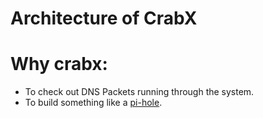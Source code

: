 # Architecture of CrabX

# Why crabx: 
- To check out DNS Packets running through the system.
- To build something like a [pi-hole](https://pi-hole.net/).